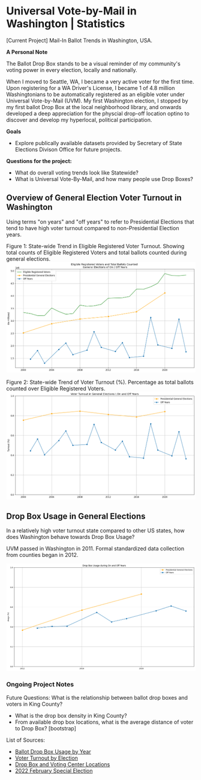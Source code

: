 # Universal Vote-by-Mail in Washington | Statistics 
[Current Project] Mail-In Ballot Trends in Washington, USA.

**A Personal Note**

The Ballot Drop Box stands to be a visual reminder of my community's voting power in every election, locally and nationally. 

When I moved to Seattle, WA, I became a very active voter for the first time. Upon registering for a WA Driver's License, I became 1 of 4.8 million Washingtonians to be automatically registered as an eligible voter under Universal Vote-by-Mail (UVM). My first Washington election, I stopped by my first ballot Drop Box at the local neighborhood library, and onwards developed a deep appreciation for the physcial drop-off location optino to discover and develop my hyperlocal, political participation.  

**Goals**
- Explore publically available datasets provided by Secretary of State Elections Divison Office for future projects. 


**Questions for the project:** 
- What do overall voting trends look like Statewide?
- What is Universal Vote-By-Mail, and how many people use Drop Boxes?


## Overview of General Election Voter Turnout in Washington 
Using terms "on years" and "off years" to refer to Presidential Elections that tend to have high voter turnout compared to non-Presidential Election years.



Figure 1: State-wide Trend in Eligible Registered Voter Turnout. Showing total counts of Eligible Registered Voters and total ballots counted during general elections.
![alt text][fig1]


Figure 2: State-wide Trend of Voter Turnout (%). Percentage as total ballots counted over Eligible Registered Voters.
![alt text][fig2]

## Drop Box Usage in General Elections
In a relatively high voter turnout state compared to other US states, how does Washington behave towards Drop Box Usage?


UVM passed in Washington in 2011. Formal standardized data collection from counties began in 2012.

![alt text][fig3]


### Ongoing Project Notes

Future Questions: 
What is the relationship between ballot drop boxes and voters in King County?
- What is the drop box density in King County?
- From available drop box locations, what is the average distance of voter to Drop Box? [bootstrap]

List of Sources: 
- [Ballot Drop Box Usage by Year](https://www.sos.wa.gov/elections/data-research/election-data-and-maps/reports-data-and-statistics/ballot-drop-box-usage-year)
- [Voter Turnout by Election](https://www.sos.wa.gov/elections/data-research/election-data-and-maps/reports-data-and-statistics/voter-turnout-election)
- [Drop Box and Voting Center Locations](https://www.sos.wa.gov/elections/voters/voter-registration/drop-box-and-voting-center-locations)
- [2022 February Special Election](https://www.sos.wa.gov/2022-february-special-election)



[fig1]: <wa_election_data/Charts/Eligible Registered Voters and Total Ballots Counted.png>
[fig2]: <wa_election_data/Charts/Voter Turnout in General Elections.png>
[fig3]: <wa_election_data/Charts/Drop Box Usage by General Election Years.png>